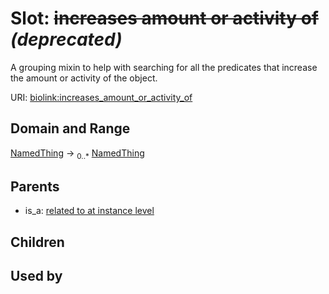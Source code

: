 
# Slot: ~~increases amount or activity of~~ _(deprecated)_


A grouping mixin to help with searching for all the predicates that increase the amount or activity of the object.

URI: [biolink:increases_amount_or_activity_of](https://w3id.org/biolink/vocab/increases_amount_or_activity_of)


## Domain and Range

[NamedThing](NamedThing.md) &#8594;  <sub>0..\*</sub> [NamedThing](NamedThing.md)

## Parents

 *  is_a: [related to at instance level](related_to_at_instance_level.md)

## Children


## Used by

